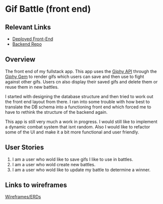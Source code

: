 # Gif Battle (front end)

## Relevant Links

-   [Deployed Front-End](https://naki21.github.io/fullstack-frontend/)
-   [Backend Repo](https://github.com/Naki21/full-stack-project-rails-api)

## Overview

The front end of my fullstack app. This app uses the [Giphy API](http://api.giphy.com/) through the [Giphy Gem](https://github.com/sebasoga/giphy) to render gifs which users can save and then use to fight against other gifs. Users cn also display their saved gifs and delete them or reuse them in new battles.

I started with designing the database structure and then tried to work out the front end layout from there. I ran into some trouble with how best to  translate the DB schema into a functioning front end which forced me to have to rethink the structure of the backend again.

This app is still very much a work in progress. I would still like to implement a dynamic combat system that isnt random. Also I would like to refactor some of the UI and make it a bit more functional and user friendly.

## User Stories

1.  I am a user who wold like to save gifs I like to use in battles.
2.  I am a user who wold create new battles.
3.  I am a user who wold like to update my battle to determine a winner.


## Links to wireframes

[Wireframes/ERDs](https://goo.gl/photos/wMPKdrokQSpzbUxZ7)
